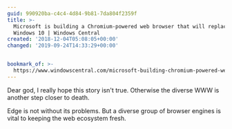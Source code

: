 ```yaml
---
guid: 990920ba-c4c4-4d84-9b81-7da804f2359f
title: >-
  Microsoft is building a Chromium-powered web browser that will replace Edge on
  Windows 10 | Windows Central
created: '2018-12-04T05:08:05+00:00'
changed: '2019-09-24T14:33:29+00:00'


bookmark_of: >-
  https://www.windowscentral.com/microsoft-building-chromium-powered-web-browser-windows-10
---
```


Dear god, I really hope this story isn't true. Otherwise the diverse WWW is another step closer to death. 

Edge is not without its problems. But a diverse group of browser engines is vital to keeping the web ecosystem fresh. 

